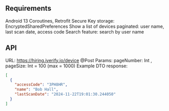 ## Requirements

Android 13
Coroutines, Retrofit
Secure Key storage: EncryptedSharedPreferences
Show a list of devices paginated: user name, last scan date, access code
Search feature: search by user name

## API

URL: https://hiring.iverify.io/device @Post
Params: pageNumber: Int , pageSize: Int = 100 (max = 1000)
Example DTO response: 
```json
[
  {
    "accessCode": "3PH8HR",
    "name": "Bob Hall",
    "lastScanDate": "2024-11-22T19:01:30.244050"
  }
]
```
